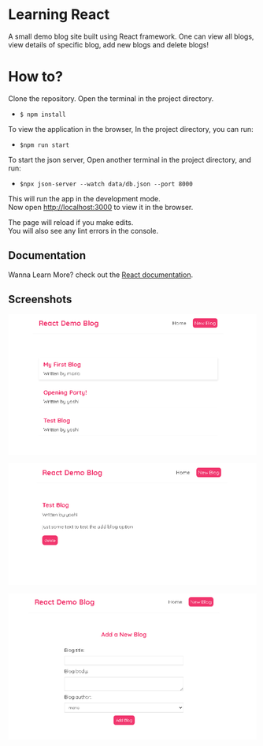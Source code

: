 # Learning React
A small demo blog site built using React framework. 
One can view all blogs, view details of  specific blog, add new blogs and delete blogs! 

# How to?
Clone the repository.
Open the terminal in the project directory.
* `$ npm install`

To view the application in the browser, In the project directory, you can run:

* `$npm run start`

To start the json server, Open another terminal in the project directory, and run:

* `$npx json-server --watch data/db.json --port 8000`


This will run the app in the development mode.\
Now open [http://localhost:3000](http://localhost:3000) to view it in the browser.

The page will reload if you make edits.\
You will also see any lint errors in the console.

## Documentation

Wanna Learn More? check out the [React documentation](https://reactjs.org/).

## Screenshots
![Home Page](snapshots/Home.PNG "Home Page")

![Blog Details](snapshots/BlogDetails.PNG "Blog Details Page")

![Create Blog](snapshots/CreateBlog.PNG "Create Blog Page")